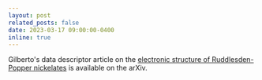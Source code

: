 ```yaml
---
layout: post
related_posts: false
date: 2023-03-17 09:00:00-0400
inline: true
---
```


Gilberto's data descriptor article on the [electronic structure of Ruddlesden-Popper nickelates](/publications/#Fabbris2023resonant) is available on the arXiv.
